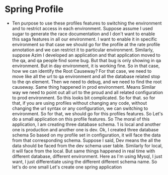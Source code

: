 # Spring Profile

* Ten purpose to use these profiles features to switching the environment and to restrict access in each environment. Suppose assume I used sugar to generate the race documentation and I don't want to enable this saga features in all our environment. I want to enable it in specific environment so that case we should go for the profile at the rate profile annotation and we can restrict it to particular environment. Similarly, suppose Azim I developed an application and that application moved to the qa, and qa people find some bug. But that bug is only showing in qa environment. But in day environment, it is working fine. So in that case, how we can identify the Root Causeway? For that case, we need to move like all the url to qa environment and all the database related stop to the qn element. Then we need to debug, and we need to find the root causeway. Same thing happened in prod environment. Means Similar way we need to point out all url to the proud and all related configuration to prod environment. So this looks bit complicated. So for that. so for that, if you are using profiles without changing any code, without changing the url syntax or any configuration, we can switching to environment. So for that, we should go for this profiles features. So Let's do a small application on this profile features. So The moral of this application, I am creating three database schema. 1 is local and another one is production and another one is dev. Ok, I created three database schema So based on my profile set in configuration, it will face the data from that corresponding schema. Suppose I said, Dev means the all the data should be faced from the dev schema user table. Similarly for local, it will face from the local. But same things happened in real time with different database, different environment. Here as I'm using Mysql, I just want, I just differentiate using the different different schema name. So let's do one small Let's create one spring application

